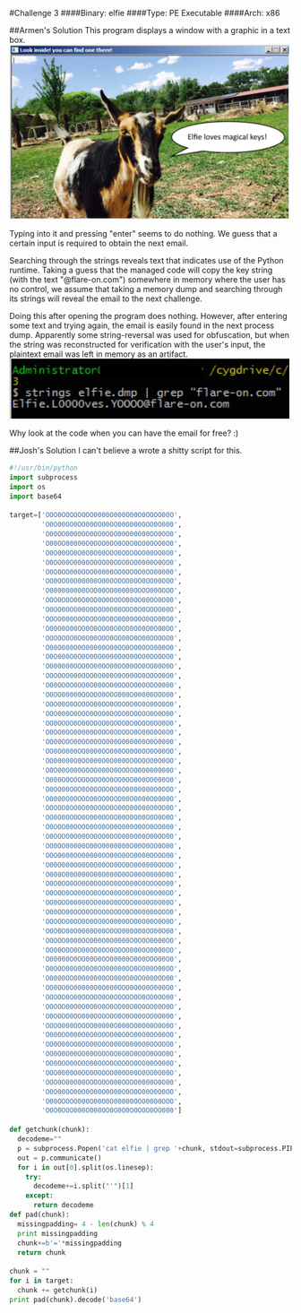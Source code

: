 #Challenge 3
####Binary: elfie
####Type: PE Executable
####Arch: x86

##Armen's Solution
This program displays a window with a graphic in a text box.
<br><img src="imgs/chal3-Elfie.jpg" width="500"></br>

Typing into it and pressing "enter" seems to do nothing.  We guess that a certain input is required to obtain the next email.

Searching through the strings reveals text that indicates use of the Python runtime.  Taking a guess that the managed code will copy the key string (with the text "@flare-on.com") somewhere in memory where the user has no control, we assume that taking a memory dump and searching through its strings will reveal the email to the next challenge.

Doing this after opening the program does nothing.  However, after entering some text and trying again, the email is easily found in the next process dump.  Apparently some string-reversal was used for obfuscation, but when the string was reconstructed for verification with the user's input, the plaintext email was left in memory as an artifact.
<br><img src="imgs/chal3-Solved.jpg" width="500"></br>

Why look at the code when you can have the email for free? :)

##Josh's Solution
I can't believe a wrote a shitty script for this.
```python
#!/usr/bin/python
import subprocess
import os
import base64

target=['OOO0OOOOOOOO0000O000O00O0OOOO00O',
        'O0O00OO0OO00OO00OO00O000OOO0O000',
        'O00OO0000OO0OO0OOO00O00000OO0OO0',
        'O00OO00000O0OOO0OO0O0O0OO0OOO0O0',
        'O0O00OO0O0O0O00OOO0OOOOOO00OO0O0',
        'O0OO00O0000OOOO00OOO0OO0000O0OO0',
        'O0O0OO000OOO00000OO0OOOO0OO00000',
        'OO0OOO0O00000O00OOOOO0OO0OO00OOO',
        'O000000000OOO00OO00000OOOO00OOOO',
        'OOO0OOO00O0OO0O0OOOO00OO00OO0O00',
        'O0OO0OOO00O0OOO0O00OOO0O0OOOO00O',
        'OOOO000O0OOOOO0O0O0000O0O0OO00O0',
        'O00O0O00OO0O0OO00O0OO0O00O0O00OO',
        'OOOOOOO0O0O00OOO0OO00O0O00OOOOO0',
        'O00O000O0O00000O00OO0OO0OOO000O0',
        'O0O000O0O0O0OO0000O0O0OOO0OOOOO0',
        'O000000OOO0O00OO00OO00OO0OO00O0O',
        'OOOOOO000OOO0O000O0O00OO0OOOO0O0',
        'O00OOOO0OO0O000OO0OOOOO0OOOO0000',
        'O0OO00000OOOOO0OOO000O00000OOO00',
        'OOO00O0OOOOO00OO0OOOOO0O0O00O0O0',
        'OOO000O0OOO0OOO0OOOO0OOOOO0O0O00',
        'OO0OOOO0O00OOOO0OOOO0O0OOO0OO0O0',
        'O0OO0OO00000OOOO0OOOOO0O00O0O0O0',
        'OO00OOO00OO0OOO000O000000O0O0000',
        'OO0O0000OO0000OO000OO0O0OO0O00OO',
        'OO00000O0OO000O0O000OOOOOOO0O0OO',
        'O0O00O000OOOO000O0OOOOO0O000000O',
        'O000OOOOOOOOOO0O0OO0OO000OO000O0',
        'O0OO00OOO0O0OOOO0O0O0000000O0OOO',
        'O0000O0OOOO00OO0OOO00OO000O0000O',
        'OOOOO0OO0O00OOOOOO00O00000O0OO0O',
        'OO0O0OOOO0O000OOOO00O0O00O0O0O0O',
        'O0OOO00OOOO0OO0OO0O000O0OO0OO000',
        'O0OOOO0O00OOOOO0OOO000O00O00OO00',
        'OO0OO00000O00O0000000O00O0OO0O00',
        'OOO0000OO00000OO00O0OO0000OOOO00',
        'O00O000O00O0O00OO0OO0O000000OOOO',
        'O000O00O000O00O000O0OO00O0000O0O',
        'O0O0OO0OO0O0OOO0O0OOO00O0OOOOO00',
        'O0OOO0OO00OO0OOO00OO0O0O0O0O00OO',
        'OO0OOO00000OO000O0OOOO00O0O0O00O',
        'O00OO00OOO0OOOO0OOOO0OO00000OOO0',
        'OOOOOO0OO0O0OO0O0000OOO0O00O0O0O',
        'O0O0O00O0000O00OOOO000O00OO00O00',
        'OOOOO0000OO000O0O0000OOOOO0000OO',
        'OO00OOO0O00OO0OO0OOOO000OO0000OO',
        'O00000O0OO00O0OO00000O000OOO00O0',
        'O0OOO00O0O0O0OO00000OO0OO00O00OO',
        'O0000OO00000000OO000O0OOO000OO00',
        'OO0OO0O00000O0O000OOO0O0O0O000O0',
        'OOOOO0O00OOOOO0O0OOOOOOO0OO0OO00',
        'OOOOO00O0O0O0O0O0OO00O0OOOO00O0O',
        'O0OOOO0OO000OOOOOO0O0OO0OOO0O000',
        'OOOO000OOOOO00000O000OO0O00O0O0O',
        'O00OOO000O0O0OOOO00O0O00O0OO00OO',
        'OO0O00OO0OO00O0O000O0000O0OOOOO0',
        'OO0O0O00OO00OOOOOO0O0O0OOO0OOO0O',
        'OO0OOO00OOO00OOOOOOOOOOOO00OO00O',
        'OOO0000O0OO0OOOOO000O00O0OO0O00O',
        'OOO0O00O00OOOOOOO00OOOO0000O0O00',
        'O0O00OO00O0O00O0O00O0OOO00O0O0OO',
        'O00OOOOO000O00O0O00000OOO0000OOO',
        'O0O0OOO000O000OO0O0O0OOOOO0OO000']

def getchunk(chunk):
  decodeme=""
  p = subprocess.Popen('cat elfie | grep '+chunk, stdout=subprocess.PIPE,shell=True)
  out = p.communicate()
  for i in out[0].split(os.linesep):
    try:
      decodeme+=i.split("'")[1]
    except:
      return decodeme
def pad(chunk):
  missingpadding= 4 - len(chunk) % 4
  print missingpadding
  chunk+=b'='*missingpadding
  return chunk

chunk = ""
for i in target:
  chunk += getchunk(i)
print pad(chunk).decode('base64')
```

